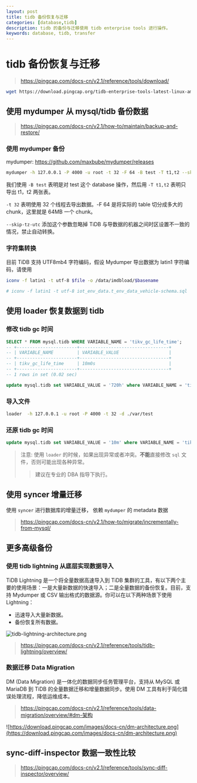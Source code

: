 ```yaml
---
layout: post
title: tidb 备份恢复与迁移
categories: [database,tidb]
description: tidb 的备份与迁移使用 tidb enterprise tools 进行操作。
keywords: database, tidb, transfer
---
```


# tidb 备份恢复与迁移

> https://pingcap.com/docs-cn/v2.1/reference/tools/download/

```bash
wget https://download.pingcap.org/tidb-enterprise-tools-latest-linux-amd64.tar.gz
```

## 使用 mydumper 从 mysql/tidb 备份数据

> https://pingcap.com/docs-cn/v2.1/how-to/maintain/backup-and-restore/

### 使用 mydumper 备份

mydumper: https://github.com/maxbube/mydumper/releases

```bash
mydumper -h 127.0.0.1 -P 4000 -u root -t 32 -F 64 -B test -T t1,t2 --skip-tz-utc -o ./var/test
```

我们使用 `-B test` 表明是对 test 这个 database 操作，然后用 `-T t1,t2` 表明只导出 t1，t2 两张表。

`-t 32` 表明使用 32 个线程去导出数据。-F 64 是将实际的 table 切分成多大的 chunk，这里就是 64MB 一个 chunk。

`--skip-tz-utc` 添加这个参数忽略掉 TiDB 与导数据的机器之间时区设置不一致的情况，禁止自动转换。


### 字符集转换

目前 TiDB 支持 UTF8mb4 字符编码，假设 Mydumper 导出数据为 latin1 字符编码，请使用

```bash
iconv -f latin1 -t utf-8 $file -o /data/imdbload/$basename

# iconv -f latin1 -t utf-8 iot_env_data.t_env_data_vehicle-schema.sql  -o /data1/iot_mysql_2_tidb/iot_env_data-by-mydump--utf8/iot_env_data.t_env_data_vehicle-schema.sql

```

## 使用 loader 恢复数据到 tidb

### 修改 tidb gc 时间

```sql
SELECT * FROM mysql.tidb WHERE VARIABLE_NAME = 'tikv_gc_life_time';
-- +-----------------------+----------------------------------+
-- | VARIABLE_NAME         | VARIABLE_VALUE                   |
-- +-----------------------+----------------------------------+
-- | tikv_gc_life_time     | 10m0s                            |
-- +-----------------------+----------------------------------+
-- 1 rows in set (0.02 sec)

update mysql.tidb set VARIABLE_VALUE = '720h' where VARIABLE_NAME = 'tikv_gc_life_time';

```

### 导入文件
```bash
loader  -h 127.0.0.1 -u root -P 4000 -t 32 -d ./var/test
```

### 还原 tidb gc 时间

```sql
update mysql.tidb set VARIABLE_VALUE = '10m' where VARIABLE_NAME = 'tikv_gc_life_time';
```

> 注意: 使用 `loader` 的时候，如果出现异常或者冲突。**不能**直接修改 `sql` 文件，否则可能出现各种异常。
>> 建议在专业的 DBA 指导下执行。


## 使用 syncer 增量迁移

使用 `syncer` 进行数据库的增量迁移， 依赖 `mydumper` 的 metadata 数据

> https://pingcap.com/docs-cn/v2.1/how-to/migrate/incrementally-from-mysql/


## 更多高级备份

### 使用 tidb lightning 从底层实现数据导入

TiDB Lightning 是一个将全量数据高速导入到 TiDB 集群的工具，有以下两个主要的使用场景：一是大量新数据的快速导入；二是全量数据的备份恢复。目前，支持 Mydumper 或 CSV 输出格式的数据源。你可以在以下两种场景下使用 Lightning：

+ 迅速导入大量新数据。
+ 备份恢复所有数据。

![tidb-lightning-architecture.png](https://download.pingcap.com/images/docs-cn/tidb-lightning-architecture.png)

> https://pingcap.com/docs-cn/v2.1/reference/tools/tidb-lightning/overview/

### 数据迁移 Data Migration 

DM (Data Migration) 是一体化的数据同步任务管理平台，支持从 MySQL 或 MariaDB 到 TiDB 的全量数据迁移和增量数据同步。使用 DM 工具有利于简化错误处理流程，降低运维成本。

> https://pingcap.com/docs-cn/v2.1/reference/tools/data-migration/overview/#dm-架构

![https://download.pingcap.com/images/docs-cn/dm-architecture.png](https://download.pingcap.com/images/docs-cn/dm-architecture.png)

## sync-diff-inspector 数据一致性比较

> https://pingcap.com/docs-cn/v2.1/reference/tools/sync-diff-inspector/overview/

